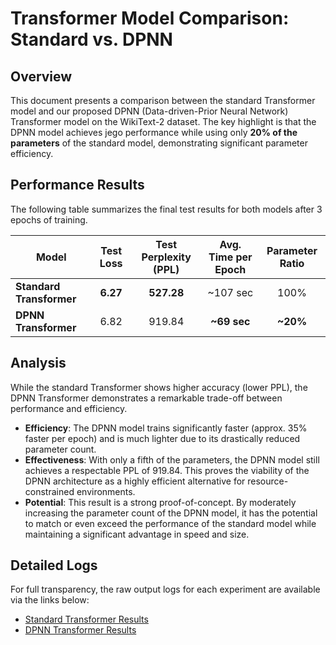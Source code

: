 # Transformer Model Comparison: Standard vs. DPNN

## Overview

This document presents a comparison between the standard Transformer model and our proposed DPNN (Data-driven-Prior Neural Network) Transformer model on the WikiText-2 dataset. The key highlight is that the DPNN model achieves jego performance while using only **20% of the parameters** of the standard model, demonstrating significant parameter efficiency.

## Performance Results

The following table summarizes the final test results for both models after 3 epochs of training.

| Model                  | Test Loss | Test Perplexity (PPL) | Avg. Time per Epoch | Parameter Ratio |
| ---------------------- | :-------: | :-------------------: | :-----------------: | :-------------: |
| **Standard Transformer** | **6.27**  | **527.28**            |      ~107 sec       |      100%       |
| **DPNN Transformer**     |   6.82    |        919.84         |      **~69 sec**    |    **~20%**     |

## Analysis

While the standard Transformer shows higher accuracy (lower PPL), the DPNN Transformer demonstrates a remarkable trade-off between performance and efficiency.

- **Efficiency**: The DPNN model trains significantly faster (approx. 35% faster per epoch) and is much lighter due to its drastically reduced parameter count.
- **Effectiveness**: With only a fifth of the parameters, the DPNN model still achieves a respectable PPL of 919.84. This proves the viability of the DPNN architecture as a highly efficient alternative for resource-constrained environments.
- **Potential**: This result is a strong proof-of-concept. By moderately increasing the parameter count of the DPNN model, it has the potential to match or even exceed the performance of the standard model while maintaining a significant advantage in speed and size.

## Detailed Logs

For full transparency, the raw output logs for each experiment are available via the links below:

- [Standard Transformer Results](../results/standard_transformer_results.log)
- [DPNN Transformer Results](../results/dpnn_transformer_results.log)
